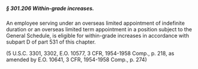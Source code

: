 ##### § 301.206 Within-grade increases. #####

An employee serving under an overseas limited appointment of indefinite duration or an overseas limited term appointment in a position subject to the General Schedule, is eligible for within-grade increases in accordance with subpart D of part 531 of this chapter.

(5 U.S.C. 3301, 3302, E.O. 10577, 3 CFR, 1954-1958 Comp., p. 218, as amended by E.O. 10641, 3 CFR, 1954-1958 Comp., p. 274)